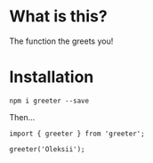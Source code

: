 # What is this?

The function the greets you!

# Installation

`npm i greeter --save`

Then...

```
import { greeter } from 'greeter';

greeter('Oleksii');
```
